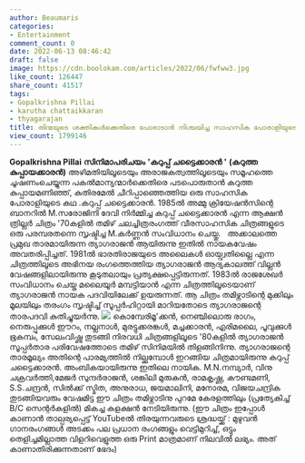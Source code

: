 ```yaml
---
author: Beaumaris
categories:
- Entertainment
comment_count: 0
date: 2022-06-13 08:46:42
draft: false
image: https://cdn.boolokam.com/articles/2022/06/fwfww3.jpg
like_count: 126447
share_count: 41517
tags:
- Gopalkrishna Pillai
- karutha chattaikkaran
- thyagarajan
title: തിന്മയുടെ ശക്തികൾക്കെതിരെ പോരാടാൻ നിശ്ചയിച്ച സാഹസിക പോരാളിയുടെ കഥ
view_count: 1799146
---
```


**Gopalkrishna Pillai** **സിനിമാപരിചയം** **'കറുപ്പ് ചട്ടൈക്കാരൻ '** **(കറുത്ത കുപ്പായക്കാരൻ)** അഴിമതിയിലൂടെയും അരാജകത്വത്തിലൂടെയും സമൂഹത്തെ ചൂഷണംചെയ്യുന്ന പകൽമാന്യന്മാർക്കെതിരെ പടപൊരുതാൻ കറുത്ത കുപ്പായമണിഞ്ഞ്, കുതിരമേൽ ചീറിപ്പാഞ്ഞെത്തിയ ഒരു സാഹസിക പോരാളിയുടെ കഥ .കറുപ്പ് ചട്ടൈക്കാരൻ. 1985ൽ അമ്മു ക്രിയേഷൻസിന്റെ ബാനറിൽ M.സരോജിനി ദേവി നിർമ്മിച്ച കറുപ്പ് ചട്ടൈക്കാരൻ എന്ന ആക്ഷൻ ത്രില്ലർ ചിത്രം '70കളിൽ തമിഴ് ചലച്ചിത്രരംഗത്ത് വീരസാഹസിക ചിത്രങ്ങളുടെ ഒരു പരമ്പരതന്നെ സൃഷ്ടിച്ച M.കർണ്ണൻ സംവിധാനം ചെയ്തു. &nbsp; അക്കാലത്തെ പ്രമുഖ താരമായിരുന്ന ത്യാഗരാജൻ ആയിരുന്നു ഇതിൽ നായകവേഷം അവതരിപ്പിച്ചത്. 1981ൽ ഭാരതിരാജയുടെ അലൈകൾ ഓയ്വ്വതില്ലൈ എന്ന ചിത്രത്തിലൂടെ അഭിനയ രംഗത്തെത്തിയ ത്യാഗരാജൻ ആദ്യകാലത്ത് വില്ലൻ വേഷങ്ങളിലായിരുന്നു കൂടുതലായും പ്രത്യക്ഷപ്പെട്ടിരുന്നത്. 1983ൽ രാജശേഖർ സംവിധാനം ചെയ്ത മലൈയൂർ മമ്പട്ടിയാൻ എന്ന ചിത്രത്തിലൂടെയാണ് ത്യാഗരാജൻ നായക പദവിയിലേക്ക് ഉയരുന്നത്. ആ ചിത്രം തമിഴ്നാടിന്റെ മുക്കിലും മൂലയിലും തരംഗം സൃഷ്ടിച്ച് സൂപ്പർഹിറ്റായി മാറിയതോടെ ത്യാഗരാജന്റെ താരപദവി കുതിച്ചുയർന്നു. ![](https://cdn.boolokam.com/articles/2022/06/fwfww3.jpg) കൊമ്പേരിമൂ'ക്കൻ, നെഞ്ചിലൊരു രാഗം, നെരുപ്പുക്കുൾ ഈറം, നല്ലനാൾ, മുരട്ടുക്കരങ്കൾ, മച്ചക്കാരൻ, എരിമലൈ, പൂവുക്കുൾ ഭൂകമ്പം, സേലംവിഷ്ണു തുടങ്ങി നിരവധി ചിത്രങ്ങളിലൂടെ '80കളിൽ ത്യാഗരാജൻ സൂപ്പർതാര പരിവേഷത്തോടെ തമിഴ് സിനിമയിൽ തിളങ്ങിനിന്നു. ത്യാഗരാജന്റെ താരമൂല്യം അതിന്റെ പാരമ്യത്തിൽ നില്ക്കുമ്പോൾ ഇറങ്ങിയ ചിത്രമായിരുന്നു കറുപ്പ് ചട്ടൈക്കാരൻ. അംബികയായിരുന്നു ഇതിലെ നായിക. M.N.നമ്പ്യാർ, വിനു ചക്രവർത്തി,മേജർ സുന്ദർരാജൻ, ശങ്കിലി മുരുകൻ, രാമകൃഷ്ണ, കൗണ്ടമണി, S.S.ചന്ദ്രൻ, സിൽക്ക് സ്മിത, അനുരാധ, ജയമാലിനി, മനോരമ, വിജയചന്ദ്രിക തുടങ്ങിയവരും വേഷമിട്ട ഈ ചിത്രം തമിഴ്നാടിനു പുറമേ കേരളത്തിലും (പ്രത്യേകിച്ച് B/C സെന്റർകളിൽ) മികച്ച കളക്ഷൻ നേടിയിരുന്നു. (ഈ ചിത്രം ഇപ്പോൾ കാണാൻ താല്പര്യപ്പെട്ട് YouTubeൽ തിരയുന്നവരുടെ ശ്രദ്ധയ്ക്ക് : മുഴുവൻ ഗാനരംഗങ്ങൾ അടക്കം പല പ്രധാന രംഗങ്ങളും വെട്ടിമുറിച്ച്, ഒട്ടും തെളിച്ചമില്ലാത്ത വിളറിവെളുത്ത ഒരു Print മാത്രമാണ് നിലവിൽ ലഭ്യം. അത് കാണാതിരിക്കുന്നതാണ് ഭേദം)